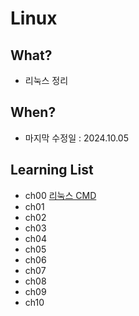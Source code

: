 # Linux

## What? 
* 리눅스 정리  

## When?
* 마지막 수정일 : 2024.10.05

## Learning List
* ch00 [리눅스 CMD]()
* ch01 []()
* ch02 []()
* ch03 []()
* ch04 []()
* ch05 []()
* ch06 []()
* ch07 []()
* ch08 []()
* ch09 []()
* ch10 []()